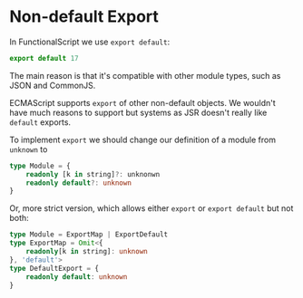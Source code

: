 # Non-default Export

In FunctionalScript we use `export default`:

```js
export default 17
```

The main reason is that it's compatible with other module types, such as JSON and CommonJS.

ECMAScript supports `export` of other non-default objects. We wouldn't have much reasons to support but systems as JSR doesn't really like `default` exports.

To implement `export` we should change our definition of a module from `unknown` to

```ts
type Module = {
    readonly [k in string]?: unknonwn
    readonly default?: unknown
}
```

Or, more strict version, which allows either `export` or `export default` but not both:

```ts
type Module = ExportMap | ExportDefault
type ExportMap = Omit<{
    readonly[k in string]: unknown
}, 'default'>
type DefaultExport = {
    readonly default: unknown
}
```
